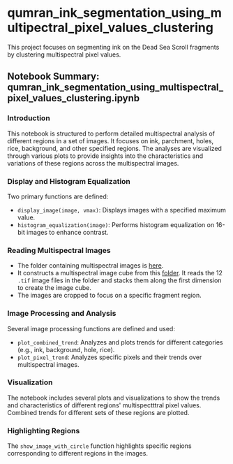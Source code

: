 # qumran_ink_segmentation_using_multipectral_pixel_values_clustering
This project focuses on segmenting ink on the Dead Sea Scroll fragments by clustering multispectral pixel values.

## Notebook Summary: qumran_ink_segmentation_using_multispectral_pixel_values_clustering.ipynb

### Introduction
This notebook is structured to perform detailed multispectral analysis of different regions in a set of images. It focuses on ink, parchment, holes, rice, background, and other specified regions. The analyses are visualized through various plots to provide insights into the characteristics and variations of these regions across the multispectral images.

### Display and Histogram Equalization
Two primary functions are defined:
- `display_image(image, vmax)`: Displays images with a specified maximum value.
- `histogram_equalization(image)`: Performs histogram equalization on 16-bit images to enhance contrast.

### Reading Multispectral Images
- The folder containing multispectral images is [here](https://tauex-my.sharepoint.com/:u:/g/personal/berat_tauex_tau_ac_il/Ee9l3mTCIzNNteMEEKLhfsIBpCohdMuu3HYIVIFbIKjIGQ?e=PV4tO1).
- It constructs a multispectral image cube from this [folder](https://tauex-my.sharepoint.com/:u:/g/personal/berat_tauex_tau_ac_il/Ee9l3mTCIzNNteMEEKLhfsIBpCohdMuu3HYIVIFbIKjIGQ?e=PV4tO1). It reads the 12 `.tif` image files in the folder and stacks them along the first dimension to create the image cube.
- The images are cropped to focus on a specific fragment region.

### Image Processing and Analysis
Several image processing functions are defined and used:
- `plot_combined_trend`: Analyzes and plots trends for different categories (e.g., ink, background, hole, rice).
- `plot_pixel_trend`: Analyzes specific pixels and their trends over multispectral images.

### Visualization
The notebook includes several plots and visualizations to show the trends and characteristics of different regions' multispectttral pixel values. Combined trends for different sets of these regions are plotted.

### Highlighting Regions
The `show_image_with_circle` function highlights specific regions corresponding to different regions in the images.



